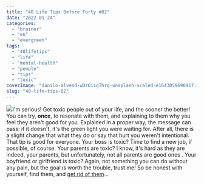 ```yaml
---
title: "40 Life Tips Before Forty #02"
date: "2022-01-24"
categories: 
  - "brainer"
  - "en"
  - "evergreen"
tags: 
  - "40lifetips"
  - "life"
  - "mental-health"
  - "people"
  - "tips"
  - "toxic"
coverImage: "danilo-alvesd-wDz6iigThrg-unsplash-scaled-e1643059690917.jpg"
slug: "40-life-tips-02"
---
```


![](images/tips-02.png)I'm serious! Get toxic people out of your life, and the sooner the better! You can try, **once**, to resonate with them, and explaining to them why you feel they aren't good for you. Explained in a proper way, the message can pass: if it doesn't, it's the green light you were waiting for. After all, there is a slight change that what they do or say that hurt you weren't intentional. That tip is good for everyone. Your boss is toxic? Time to find a new job, if possible, of course. Your parents are toxic? I know, it's hard as they are indeed, your parents, but unfortunately, not all parents are good ones . Your boyfriend or girlfriend is toxic? Again, not something you can do without any pain, but the goal is worth the trouble, trust me! So be honest with yourself, find them, and [get rid of them](https://fred.dev/toxic/)...
